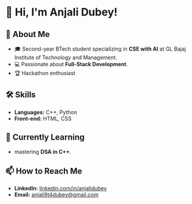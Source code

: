 # 👋 Hi, I'm Anjali Dubey!

## 🚀 About Me
- 🎓 Second-year BTech student specializing in **CSE with AI** at GL Bajaj Institute of Technology and Management.
- 💻 Passionate about **Full-Stack Development**.
- 🏆 Hackathon enthusiast

## 🛠️ Skills
- **Languages:** C++, Python
- **Front-end:** HTML, CSS

## 🌱 Currently Learning
- mastering **DSA in C++**.

## 📫 How to Reach Me
- **LinkedIn:** [linkedin.com/in/anjalidubey](https://www.linkedin.com/in/anjali-dubey-5129722ab/)
- **Email:** [anjali9t4dubey@gmail.com](mailto:anjali9t4dubey@gmail.com)
